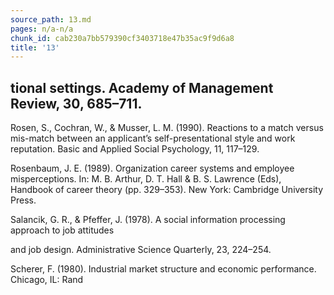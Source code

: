 ```yaml
---
source_path: 13.md
pages: n/a-n/a
chunk_id: cab230a7bb579390cf3403718e47b35ac9f9d6a8
title: '13'
---
```

## tional settings. Academy of Management Review, 30, 685–711.

Rosen, S., Cochran, W., & Musser, L. M. (1990). Reactions to a match versus mis-match between an applicant’s self-presentational style and work reputation. Basic and Applied Social Psychology, 11, 117–129.

Rosenbaum, J. E. (1989). Organization career systems and employee misperceptions. In: M. B. Arthur, D. T. Hall & B. S. Lawrence (Eds), Handbook of career theory (pp. 329–353). New York: Cambridge University Press.

Salancik, G. R., & Pfeffer, J. (1978). A social information processing approach to job attitudes

and job design. Administrative Science Quarterly, 23, 224–254.

Scherer, F. (1980). Industrial market structure and economic performance. Chicago, IL: Rand
